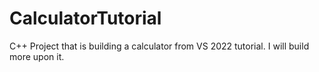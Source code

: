 # CalculatorTutorial
C++ Project that is building a calculator from VS 2022 tutorial. I will build more upon it.
